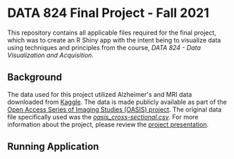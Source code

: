 # DATA 824 Final Project - Fall 2021
This repository contains all applicable files required for the final project, which was to create an R Shiny app with the intent being to visualize data using techniques and principles from the course, *DATA 824 - Data Visualization and Acquisition*. 
## Background
The data used for this project utilized Alzheimer's and MRI data downloaded from [Kaggle](https://www.kaggle.com/jboysen/mri-and-alzheimers). The data is made publicly available as part of the [Open Access Series of Imaging Studies (OASIS) project](https://www.oasis-brains.org). The original data file specifically used was the [*oasis_cross-sectional.csv*](oasis_cross-sectional.csv). For more information about the project, please review the [project presentation](Alzheimer's%20Prediction%20App.pdf).
## Running Application
